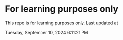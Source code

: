 # For learning purposes only
This repo is for learning purposes only.
Last updated at

Tuesday, September 10, 2024 6:11:21 PM

